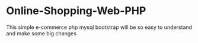 # Online-Shopping-Web-PHP
This simple e-commerce php mysql bootstrap will be so easy to understand and make some big changes
